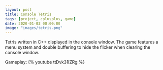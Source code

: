 ```yaml
---
layout: post
title: Console Tetris
tags: [project, cplusplus, game]
date: 2020-01-03 00:00:00
image: "images/tetris.png"
---
```


Tetris written in C++ displayed in the console window. The game features a menu system and double buffering to hide the flicker when clearing the console window.

Gameplay:
{% youtube ttDvk31IZRg %}